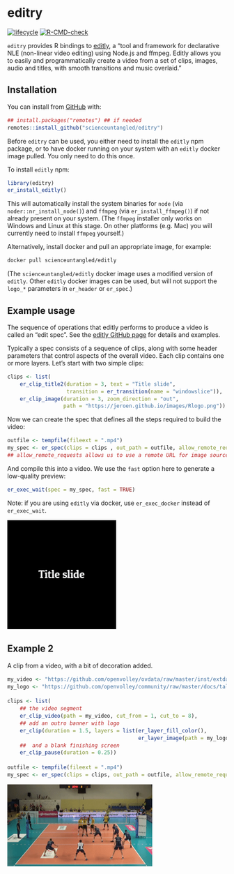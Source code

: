 
<!-- README.md is generated from README.Rmd. Please edit that file -->

# editry

<!-- badges: start -->

[![lifecycle](https://img.shields.io/badge/lifecycle-experimental-orange.svg)](https://www.tidyverse.org/lifecycle/#experimental)
[![R-CMD-check](https://github.com/scienceuntangled/editry/actions/workflows/R-CMD-check.yaml/badge.svg)](https://github.com/scienceuntangled/editry/actions/workflows/R-CMD-check.yaml)
<!-- badges: end -->

`editry` provides R bindings to
[editly](https://github.com/mifi/editly/), a “tool and framework for
declarative NLE (non-linear video editing) using Node.js and ffmpeg.
Editly allows you to easily and programmatically create a video from a
set of clips, images, audio and titles, with smooth transitions and
music overlaid.”

## Installation

You can install from
[GitHub](https://github.com/scienceuntangled/editry) with:

``` r
## install.packages("remotes") ## if needed
remotes::install_github("scienceuntangled/editry")
```

Before `editry` can be used, you either need to install the `editly` npm
package, or to have docker running on your system with an `editly`
docker image pulled. You only need to do this once.

To install `editly` npm:

``` r
library(editry)
er_install_editly()
```

This will automatically install the system binaries for `node` (via
`noder::nr_install_node()`) and `ffmpeg` (via `er_install_ffmpeg()`) if
not already present on your system. (The `ffmpeg` installer only works
on Windows and Linux at this stage. On other platforms (e.g. Mac) you
will currently need to install `ffmpeg` yourself.)

Alternatively, install docker and pull an appropriate image, for
example:

``` sh
docker pull scienceuntangled/editly
```

(The `scienceuntangled/editly` docker image uses a modified version of
`editly`. Other `editly` docker images can be used, but will not support
the `logo_*` parameters in `er_header` or `er_spec`.)

## Example usage

The sequence of operations that editly performs to produce a video is
called an “edit spec”. See the [editly GitHub
page](https://github.com/mifi/editly/) for details and examples.

Typically a spec consists of a sequence of clips, along with some header
parameters that control aspects of the overall video. Each clip contains
one or more layers. Let’s start with two simple clips:

``` r
clips <- list(
    er_clip_title2(duration = 3, text = "Title slide",
                   transition = er_transition(name = "windowslice")),
    er_clip_image(duration = 3, zoom_direction = "out",
                  path = "https://jeroen.github.io/images/Rlogo.png"))
```

Now we can create the spec that defines all the steps required to build
the video:

``` r
outfile <- tempfile(fileext = ".mp4")
my_spec <- er_spec(clips = clips , out_path = outfile, allow_remote_requests = TRUE)
## allow_remote_requests allows us to use a remote URL for image source, above
```

And compile this into a video. We use the `fast` option here to generate
a low-quality preview:

``` r
er_exec_wait(spec = my_spec, fast = TRUE)
```

Note: if you are using `editly` via docker, use `er_exec_docker` instead
of `er_exec_wait`.

<img src="man/figures/example1.gif" />

## Example 2

A clip from a video, with a bit of decoration added.

``` r
my_video <- "https://github.com/openvolley/ovdata/raw/master/inst/extdata/video/2019_03_01-KATS-BEDS-clip.mp4"
my_logo <- "https://github.com/openvolley/community/raw/master/docs/talks/common/ovlogo-blur.png"

clips <- list(
    ## the video segment
    er_clip_video(path = my_video, cut_from = 1, cut_to = 8),
    ## add an outro banner with logo
    er_clip(duration = 1.5, layers = list(er_layer_fill_color(),
                                          er_layer_image(path = my_logo))),
    ##  and a blank finishing screen
    er_clip_pause(duration = 0.25))

outfile <- tempfile(fileext = ".mp4")
my_spec <- er_spec(clips = clips, out_path = outfile, allow_remote_requests = TRUE)
```

<img src="man/figures/example2.gif" />
